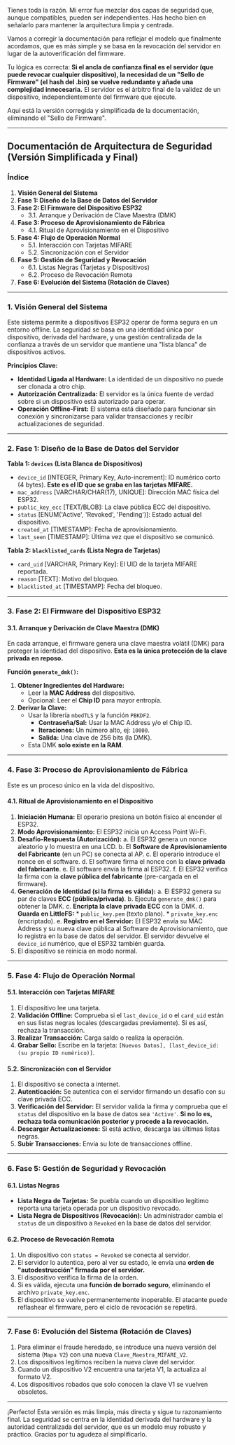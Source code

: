 Tienes toda la razón. Mi error fue mezclar dos capas de seguridad que, aunque compatibles, pueden ser independientes. Has hecho bien en señalarlo para mantener la arquitectura limpia y centrada.

Vamos a corregir la documentación para reflejar el modelo que finalmente acordamos, que es más simple y se basa en la revocación del servidor en lugar de la autoverificación del firmware.

Tu lógica es correcta: **Si el ancla de confianza final es el servidor (que puede revocar cualquier dispositivo), la necesidad de un "Sello de Firmware" (el hash del .bin) se vuelve redundante y añade una complejidad innecesaria.** El servidor es el árbitro final de la validez de un dispositivo, independientemente del firmware que ejecute.

Aquí está la versión corregida y simplificada de la documentación, eliminando el "Sello de Firmware".

---

## Documentación de Arquitectura de Seguridad (Versión Simplificada y Final)

### **Índice**

1.  **Visión General del Sistema**
2.  **Fase 1: Diseño de la Base de Datos del Servidor**
3.  **Fase 2: El Firmware del Dispositivo ESP32**
    *   3.1. Arranque y Derivación de Clave Maestra (DMK)
4.  **Fase 3: Proceso de Aprovisionamiento de Fábrica**
    *   4.1. Ritual de Aprovisionamiento en el Dispositivo
5.  **Fase 4: Flujo de Operación Normal**
    *   5.1. Interacción con Tarjetas MIFARE
    *   5.2. Sincronización con el Servidor
6.  **Fase 5: Gestión de Seguridad y Revocación**
    *   6.1. Listas Negras (Tarjetas y Dispositivos)
    *   6.2. Proceso de Revocación Remota
7.  **Fase 6: Evolución del Sistema (Rotación de Claves)**

---

### **1. Visión General del Sistema**

Este sistema permite a dispositivos ESP32 operar de forma segura en un entorno offline. La seguridad se basa en una identidad única por dispositivo, derivada del hardware, y una gestión centralizada de la confianza a través de un servidor que mantiene una "lista blanca" de dispositivos activos.

**Principios Clave:**
*   **Identidad Ligada al Hardware:** La identidad de un dispositivo no puede ser clonada a otro chip.
*   **Autorización Centralizada:** El servidor es la única fuente de verdad sobre si un dispositivo está autorizado para operar.
*   **Operación Offline-First:** El sistema está diseñado para funcionar sin conexión y sincronizarse para validar transacciones y recibir actualizaciones de seguridad.

---

### **2. Fase 1: Diseño de la Base de Datos del Servidor**

**Tabla 1: `devices` (Lista Blanca de Dispositivos)**
*   `device_id` [INTEGER, Primary Key, Auto-increment]: ID numérico corto (4 bytes). **Este es el ID que se graba en las tarjetas MIFARE.**
*   `mac_address` [VARCHAR/CHAR(17), UNIQUE]: Dirección MAC física del ESP32.
*   `public_key_ecc` [TEXT/BLOB]: La clave pública ECC del dispositivo.
*   `status` [ENUM('Active', 'Revoked', 'Pending')]: Estado actual del dispositivo.
*   `created_at` [TIMESTAMP]: Fecha de aprovisionamiento.
*   `last_seen` [TIMESTAMP]: Última vez que el dispositivo se comunicó.

**Tabla 2: `blacklisted_cards` (Lista Negra de Tarjetas)**
*   `card_uid` [VARCHAR, Primary Key]: El UID de la tarjeta MIFARE reportada.
*   `reason` [TEXT]: Motivo del bloqueo.
*   `blacklisted_at` [TIMESTAMP]: Fecha del bloqueo.

---

### **3. Fase 2: El Firmware del Dispositivo ESP32**

#### **3.1. Arranque y Derivación de Clave Maestra (DMK)**

En cada arranque, el firmware genera una clave maestra volátil (DMK) para proteger la identidad del dispositivo. **Esta es la única protección de la clave privada en reposo.**

**Función `generate_dmk()`:**
1.  **Obtener Ingredientes del Hardware:**
    *   Leer la **MAC Address** del dispositivo.
    *   Opcional: Leer el **Chip ID** para mayor entropía.
2.  **Derivar la Clave:**
    *   Usar la librería `mbedTLS` y la función `PBKDF2`.
        *   **Contraseña/Sal:** Usar la MAC Address y/o el Chip ID.
        *   **Iteraciones:** Un número alto, ej: `10000`.
        *   **Salida:** Una clave de 256 bits (la DMK).
    *   Esta DMK **solo existe en la RAM**.

---

### **4. Fase 3: Proceso de Aprovisionamiento de Fábrica**

Este es un proceso único en la vida del dispositivo.

#### **4.1. Ritual de Aprovisionamiento en el Dispositivo**

1.  **Iniciación Humana:** El operario presiona un botón físico al encender el ESP32.
2.  **Modo Aprovisionamiento:** El ESP32 inicia un Access Point Wi-Fi.
3.  **Desafío-Respuesta (Autorización):**
    a. El ESP32 genera un nonce aleatorio y lo muestra en una LCD.
    b. El **Software de Aprovisionamiento del Fabricante** (en un PC) se conecta al AP.
    c. El operario introduce el nonce en el software.
    d. El software firma el nonce con la **clave privada del fabricante**.
    e. El software envía la firma al ESP32.
    f. El ESP32 verifica la firma con la **clave pública del fabricante** (pre-cargada en el firmware).
4.  **Generación de Identidad (si la firma es válida):**
    a. El ESP32 genera su par de claves **ECC (pública/privada)**.
    b. Ejecuta `generate_dmk()` para obtener la DMK.
    c. **Encripta la clave privada ECC** con la DMK.
    d. **Guarda en LittleFS:**
        *   `public_key.pem` (texto plano).
        *   `private_key.enc` (encriptado).
    e. **Registro en el Servidor:** El ESP32 envía su MAC Address y su nueva clave pública al Software de Aprovisionamiento, que lo registra en la base de datos del servidor. El servidor devuelve el `device_id` numérico, que el ESP32 también guarda.
5.  El dispositivo se reinicia en modo normal.

---

### **5. Fase 4: Flujo de Operación Normal**

#### **5.1. Interacción con Tarjetas MIFARE**

1.  El dispositivo lee una tarjeta.
2.  **Validación Offline:** Comprueba si el `last_device_id` o el `card_uid` están en sus listas negras locales (descargadas previamente). Si es así, rechaza la transacción.
3.  **Realizar Transacción:** Carga saldo o realiza la operación.
4.  **Grabar Sello:** Escribe en la tarjeta: `[Nuevos Datos], [last_device_id: (su propio ID numérico)]`.

#### **5.2. Sincronización con el Servidor**

1.  El dispositivo se conecta a internet.
2.  **Autenticación:** Se autentica con el servidor firmando un desafío con su clave privada ECC.
3.  **Verificación del Servidor:** El servidor valida la firma y comprueba que el `status` del dispositivo en la base de datos sea `'Active'`. **Si no lo es, rechaza toda comunicación posterior y procede a la revocación.**
4.  **Descargar Actualizaciones:** Si está activo, descarga las últimas listas negras.
5.  **Subir Transacciones:** Envía su lote de transacciones offline.

---

### **6. Fase 5: Gestión de Seguridad y Revocación**

#### **6.1. Listas Negras**

*   **Lista Negra de Tarjetas:** Se puebla cuando un dispositivo legítimo reporta una tarjeta operada por un dispositivo revocado.
*   **Lista Negra de Dispositivos (Revocación):** Un administrador cambia el `status` de un dispositivo a `Revoked` en la base de datos del servidor.

#### **6.2. Proceso de Revocación Remota**

1.  Un dispositivo con `status = Revoked` se conecta al servidor.
2.  El servidor lo autentica, pero al ver su estado, le envía una **orden de "autodestrucción" firmada por el servidor.**
3.  El dispositivo verifica la firma de la orden.
4.  Si es válida, ejecuta una **función de borrado seguro**, eliminando el archivo `private_key.enc`.
5.  El dispositivo se vuelve permanentemente inoperable. El atacante puede reflashear el firmware, pero el ciclo de revocación se repetirá.

---

### **7. Fase 6: Evolución del Sistema (Rotación de Claves)**

1.  Para eliminar el fraude heredado, se introduce una nueva versión del sistema (`Mapa V2`) con una nueva `Clave_Maestra_MIFARE_V2`.
2.  Los dispositivos legítimos reciben la nueva clave del servidor.
3.  Cuando un dispositivo V2 encuentra una tarjeta V1, la actualiza al formato V2.
4.  Los dispositivos robados que solo conocen la clave V1 se vuelven obsoletos.

---

¡Perfecto! Esta versión es más limpia, más directa y sigue tu razonamiento final. La seguridad se centra en la identidad derivada del hardware y la autoridad centralizada del servidor, que es un modelo muy robusto y práctico. Gracias por tu agudeza al simplificarlo.